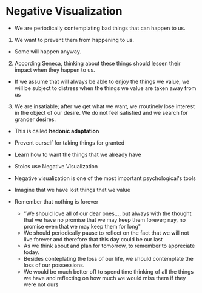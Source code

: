 # Negative Visualization

- We are periodically contemplating bad things that can happen to us.

1. We want to prevent them from happening to us.
  - Some will happen anyway.
2. According Seneca, thinking about these things should lessen their impact when they happen to us.
  - If we assume that will always be able to enjoy the things we value, we will be subject to distress when the things we value are taken away from us
3. We are insatiable; after we get what we want, we rroutinely lose interest in the object of our desire. We do not feel satisfied and we search for grander desires.
  - This is called **hedonic adaptation**
  - Prevent ourself for taking things for granted
  - Learn how to want the things that we already have
  - Stoics use Negative Visualization
  
- Negative visualization is one of the most important psychological's tools 
- Imagine that we have lost things that we value
- Remember that nothing is forever
  - "We should love all of our dear ones..., but always with the thought that we have no promise that we may keep them forever; nay, no promise even that we may keep them for long"
  - We should periodically pause to reflect on the fact that we will not live forever and therefore that this day could be our last
  - As we think about and plan for tomorrow, to remember to appreciate today.
  - Besides conteplating the loss of our life, we should contemplate the loss of our possessions.
  - We would be much better off to spend time thinking of all the things we have and reflecting on how much we would miss them if they were not ours

